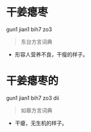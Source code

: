 # 干姜瘪枣
gun1 jian1 bih7 zo3
> 东台方言词典
- 形容人营养不良，干瘦的样子。

# 干姜瘪枣的
gun1 jian1 bih7 zo3 dii
> 如皋方言词典
- 干瘪，无生机的样子。
